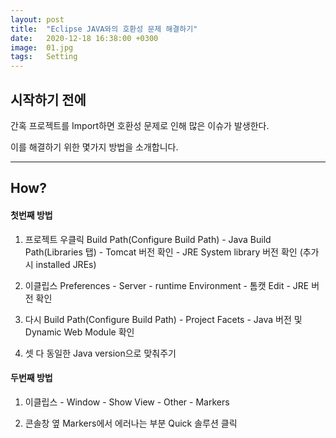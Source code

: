```yaml
---
layout: post
title:  "Eclipse JAVA와의 호환성 문제 해결하기"
date:   2020-12-18 16:38:00 +0300
image:  01.jpg
tags:   Setting
---
```


## 시작하기 전에

간혹 프로젝트를 Import하면 호환성 문제로 인해 많은 이슈가 발생한다.

이를 해결하기 위한 몇가지 방법을 소개합니다.

***

## How?

#### 첫번째 방법

1. 프로젝트 우클릭 Build Path(Configure Build Path) - Java Build Path(Libraries 탭) - Tomcat 버전 확인 - JRE System library 버전 확인 (추가시 installed JREs)

2. 이클립스 Preferences - Server - runtime Environment - 톰캣 Edit - JRE 버전 확인

3. 다시 Build Path(Configure Build Path) - Project Facets - Java 버전 및 Dynamic Web Module 확인

4. 셋 다 동일한 Java version으로 맞춰주기



#### 두번째 방법

1. 이클립스 - Window - Show View - Other - Markers

2. 콘솔창 옆 Markers에서 에러나는 부분 Quick 솔루션 클릭

